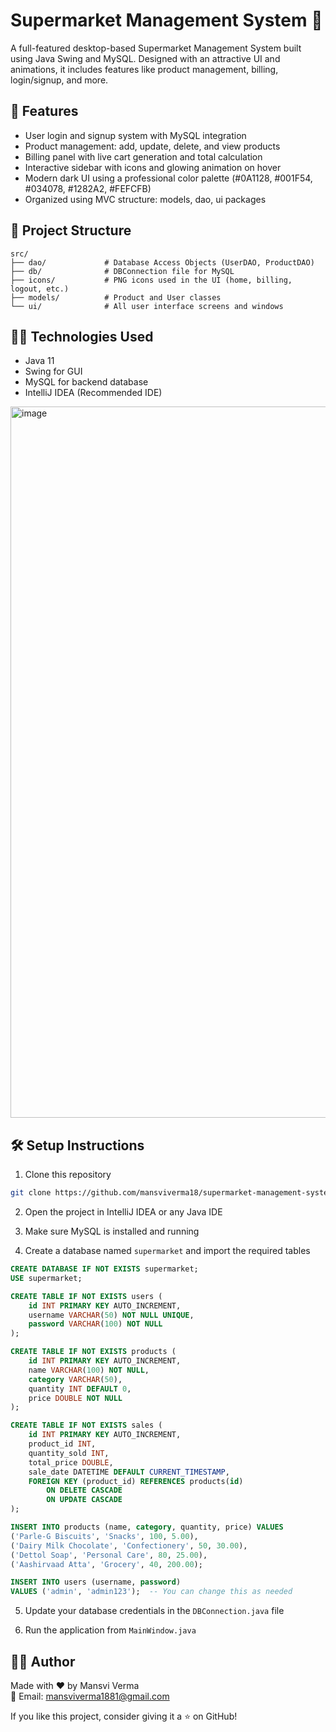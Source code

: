 # Supermarket Management System 🛒

A full-featured desktop-based Supermarket Management System built using Java Swing and MySQL. Designed with an attractive UI and animations, it includes features like product management, billing, login/signup, and more.

## 🚀 Features

- User login and signup system with MySQL integration
- Product management: add, update, delete, and view products
- Billing panel with live cart generation and total calculation
- Interactive sidebar with icons and glowing animation on hover
- Modern dark UI using a professional color palette (#0A1128, #001F54, #034078, #1282A2, #FEFCFB)
- Organized using MVC structure: models, dao, ui packages

## 📂 Project Structure

```
src/
├── dao/             # Database Access Objects (UserDAO, ProductDAO)
├── db/              # DBConnection file for MySQL
├── icons/           # PNG icons used in the UI (home, billing, logout, etc.)
├── models/          # Product and User classes
└── ui/              # All user interface screens and windows
```

## 🧑‍💻 Technologies Used

- Java 11
- Swing for GUI
- MySQL for backend database
- IntelliJ IDEA (Recommended IDE)

<img width="1916" height="1138" alt="image" src="https://github.com/user-attachments/assets/c37a6397-ad4e-4b80-9eb4-ea89ed4de878" />

## 🛠️ Setup Instructions

1. Clone this repository
```bash
git clone https://github.com/mansviverma18/supermarket-management-system.git
```

2. Open the project in IntelliJ IDEA or any Java IDE

3. Make sure MySQL is installed and running

4. Create a database named `supermarket` and import the required tables

```sql
CREATE DATABASE IF NOT EXISTS supermarket;
USE supermarket;

CREATE TABLE IF NOT EXISTS users (
    id INT PRIMARY KEY AUTO_INCREMENT,
    username VARCHAR(50) NOT NULL UNIQUE,
    password VARCHAR(100) NOT NULL
);

CREATE TABLE IF NOT EXISTS products (
    id INT PRIMARY KEY AUTO_INCREMENT,
    name VARCHAR(100) NOT NULL,
    category VARCHAR(50),
    quantity INT DEFAULT 0,
    price DOUBLE NOT NULL
);

CREATE TABLE IF NOT EXISTS sales (
    id INT PRIMARY KEY AUTO_INCREMENT,
    product_id INT,
    quantity_sold INT,
    total_price DOUBLE,
    sale_date DATETIME DEFAULT CURRENT_TIMESTAMP,
    FOREIGN KEY (product_id) REFERENCES products(id)
        ON DELETE CASCADE
        ON UPDATE CASCADE
);

INSERT INTO products (name, category, quantity, price) VALUES
('Parle-G Biscuits', 'Snacks', 100, 5.00),
('Dairy Milk Chocolate', 'Confectionery', 50, 30.00),
('Dettol Soap', 'Personal Care', 80, 25.00),
('Aashirvaad Atta', 'Grocery', 40, 200.00);

INSERT INTO users (username, password)
VALUES ('admin', 'admin123');  -- You can change this as needed

```

5. Update your database credentials in the `DBConnection.java` file

6. Run the application from `MainWindow.java`

## 🙋‍♀️ Author

Made with ❤️ by Mansvi Verma  
📧 Email: mansviverma1881@gmail.com

If you like this project, consider giving it a ⭐ on GitHub!
